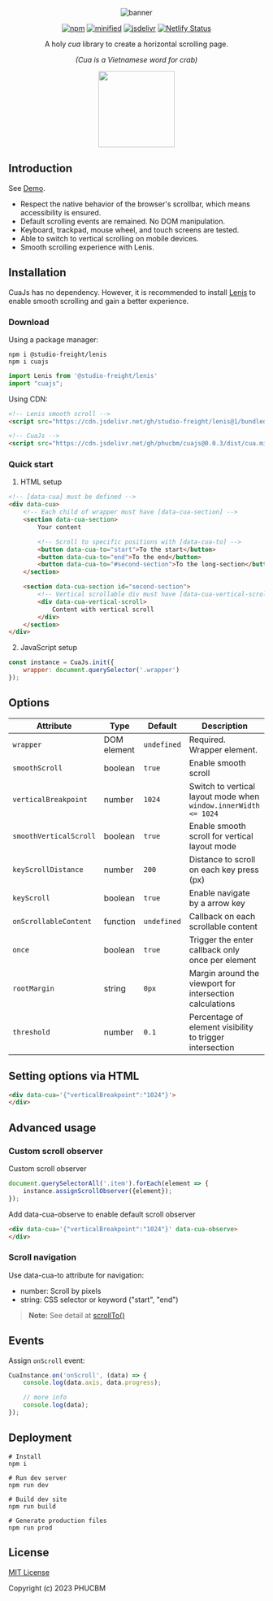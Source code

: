 <div align="center">

![banner](https://github.com/phucbm/cuajs/assets/14942380/c68bba3d-cbcc-4a2b-853d-1f898426d29d)

[![npm](https://badgen.net/npm/v/cuajs)](https://www.npmjs.com/package/cuajs?activeTab=versions)
[![minified](https://badgen.net/badge/minified/7KB/cyan)](https://www.jsdelivr.com/package/gh/phucbm/cuajs)
[![jsdelivr](https://data.jsdelivr.com/v1/package/gh/phucbm/cuajs/badge?style=rounded)](https://www.jsdelivr.com/package/gh/phucbm/cuajs)
[![Netlify Status](https://api.netlify.com/api/v1/badges/315eb0d1-7cd6-420c-abca-08ac09fde584/deploy-status)](https://app.netlify.com/sites/cuajs/deploys)

A holy *cua* library to create a horizontal scrolling page.

_(Cua is a Vietnamese word for crab)_
<p><img src="https://github.com/phucbm/cuajs/assets/14942380/321169e6-c33f-4e0c-9c71-67992b347ed4" width="150"></p>

</div>

## Introduction

See [Demo](https://cuajs.netlify.app).

- Respect the native behavior of the browser's scrollbar, which means accessibility is ensured.
- Default scrolling events are remained. No DOM manipulation.
- Keyboard, trackpad, mouse wheel, and touch screens are tested.
- Able to switch to vertical scrolling on mobile devices.
- Smooth scrolling experience with Lenis.

## Installation

CuaJs has no dependency. However, it is recommended to install [Lenis](https://github.com/studio-freight/lenis)
to enable smooth scrolling and gain a better experience.

### Download

Using a package manager:

```shell
npm i @studio-freight/lenis
npm i cuajs
```

```js
import Lenis from '@studio-freight/lenis'
import "cuajs";
```

Using CDN:

```html
<!-- Lenis smooth scroll -->
<script src="https://cdn.jsdelivr.net/gh/studio-freight/lenis@1/bundled/lenis.min.js"></script>

<!-- CuaJs -->
<script src="https://cdn.jsdelivr.net/gh/phucbm/cuajs@0.0.3/dist/cua.min.js"></script>
```

### Quick start

1. HTML setup

```html
<!-- [data-cua] must be defined -->
<div data-cua>
    <!-- Each child of wrapper must have [data-cua-section] -->
    <section data-cua-section>
        Your content

        <!-- Scroll to specific positions with [data-cua-to] -->
        <button data-cua-to="start">To the start</button>
        <button data-cua-to="end">To the end</button>
        <button data-cua-to="#second-section">To the long-section</button>
    </section>

    <section data-cua-section id="second-section">
        <!-- Vertical scrollable div must have [data-cua-vertical-scroll] -->
        <div data-cua-vertical-scroll>
            Content with vertical scroll
        </div>
    </section>
</div>
```

2. JavaScript setup

```js
const instance = CuaJs.init({
    wrapper: document.querySelector('.wrapper')
});
```

## Options

| Attribute              | Type        | Default     | Description                                                    |
|------------------------|-------------|-------------|----------------------------------------------------------------|
| `wrapper`              | DOM element | `undefined` | Required. Wrapper element.                                     |
| `smoothScroll`         | boolean     | `true`      | Enable smooth scroll                                           |
| `verticalBreakpoint`   | number      | `1024`      | Switch to vertical layout mode when `window.innerWidth <= 1024`|
| `smoothVerticalScroll` | boolean     | `true`      | Enable smooth scroll for vertical layout mode                  |
| `keyScrollDistance`    | number      | `200`       | Distance to scroll on each key press (px)                      |
| `keyScroll`            | boolean     | `true`      | Enable navigate by a arrow key                                 |
| `onScrollableContent`  | function    | `undefined` | Callback on each scrollable content                            |
| `once`                 | boolean     | `true`      | Trigger the enter callback only once per element               |
| `rootMargin`           | string      | `0px`       | Margin around the viewport for intersection calculations       |      |
| `threshold`            | number      | `0.1`       | Percentage of element visibility to trigger intersection       |


## Setting options via HTML

```html
<div data-cua='{"verticalBreakpoint":"1024"}'>
</div>
```

## Advanced usage

### Custom scroll observer

Custom scroll observer
```js
document.querySelectorAll('.item').forEach(element => {
    instance.assignScrollObserver({element});
});
```

Add data-cua-observe to enable default scroll observer
```html
<div data-cua='{"verticalBreakpoint":"1024"}' data-cua-observe>
</div>
```

### Scroll navigation

Use data-cua-to attribute for navigation:

- number: Scroll by pixels
- string: CSS selector or keyword ("start", "end")


> **Note:**
> See detail at [scrollTo()](https://github.com/studio-freight/lenis#instance-methods)

## Events

Assign `onScroll` event:

```js
CuaInstance.on('onScroll', (data) => {
    console.log(data.axis, data.progress);

    // more info
    console.log(data);
});
```

## Deployment

```shell
# Install
npm i

# Run dev server
npm run dev

# Build dev site
npm run build

# Generate production files
npm run prod
```

## License

[MIT License](https://github.com/phucbm/cuajs/blob/main/LICENSE)

Copyright (c) 2023 PHUCBM
